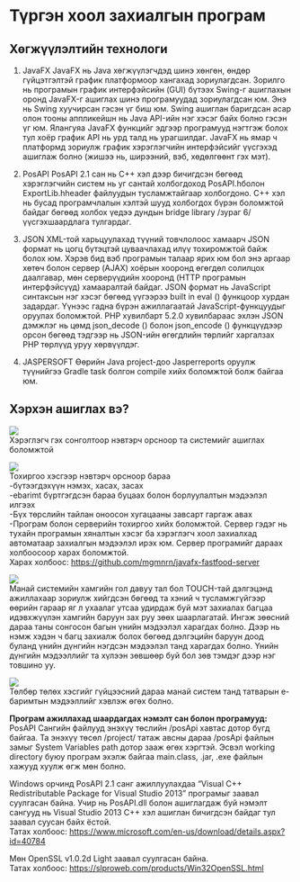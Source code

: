 # Түргэн хоол захиалгын програм

## **Хөгжүүлэлтийн технологи**
1.  JavaFX 
JavaFX нь Java хөгжүүлэгчдэд шинэ хөнгөн, өндөр гүйцэтгэлтэй график платформоор хангахад зориулагдсан. Зорилго нь програмын график интерфэйсийн (GUI) бүтээх Swing-г ашиглахын оронд JavaFX-г ашиглах шинэ програмуудад зориулагдсан юм. Энэ нь Swing хуучирсан гэсэн үг биш юм. Swing ашиглан баригдсан асар олон тооны аппликейшн нь Java API-ийн нэг хэсэг байх болно гэсэн үг юм. Ялангуяа JavaFX функцийг эдгээр програмууд нэгтгэж болох тул хоёр график API нь урд талд нь урагшилдаг. JavaFX нь ямар ч платформд зориулж график хэрэглэгчийн интерфэйсийг үүсгэхэд ашиглаж болно (жишээ нь, ширээний, вэб, хөдөлгөөнт гэх мэт). 

2.  PosAPI
PosAPI 2.1 сан нь C++ хэл дээр бичигдсэн бөгөөд хэрэглэгчийн систем нь уг сантай холбогдоход PosAPI.hболон ExportLib.hheader файлуудын тусламжтайгаар холбогдоно. C++ хэл нь бусад програмчлалын хэлтэй шууд холбогдох бүрэн боломжтой байдаг бөгөөд холбох үедээ дундын bridge library /зураг 6/ үүсгэхшаардлага тулгардаг.


3. JSON
XML-той харьцуулахад түүний товчлолоос хамаарч JSON формат нь цогц бүтэцтэй цуваачлахад илүү тохиромжтой байж болох юм. Хэрэв бид вэб програмын талаар ярих юм бол энэ аргаар хөтөч болон сервер (AJAX) хоёрын хооронд өгөгдөл солилцох даалгавар, мөн серверүүдийн хооронд (HTTP програмын интерфэйсүүд) хамааралтай байдаг. JSON формат нь JavaScript синтаксын нэг хэсэг бөгөөд үүгээрээ built in eval () функцоор хурдан задардаг. Үүнээс гадна бүрэн ажиллагаатай JavaScript-функцуудыг оруулах боломжтой. PHP хувилбарт 5.2.0 хувилбараас эхлэн JSON дэмжлэг нь цөмд json_decode () болон json_encode () функцүүдээр орсон бөгөөд тэдгээр нь JSON-ийн өгөгдлийн төрлийг харгалзах PHP төрлүүд уруу хөрвүүлдэг.

4. JASPERSOFT
Өөрийн Java project-доо Jasperreports оруулж түүнийгээ Gradle task болгон compile хийх боломжтой болж байгаа юм.

## **Хэрхэн ашиглах вэ?**
![](https://user-images.githubusercontent.com/47672783/79004169-c5a54c00-7b86-11ea-8668-1d68678d0bc2.PNG) <br />
Хэрэглэгч гэх сонголтоор нэвтэрч орсноор та системийг ашиглах боломжтой

![](https://user-images.githubusercontent.com/47672783/79004196-d48bfe80-7b86-11ea-8f67-11d1a557eb7d.PNG) <br />
Тохиргоо хэсгээр нэвтэрч орсноор бараа  <br />
  -бүтээгдэхүүн нэмэх, хасах, засах <br />
  -ebarimt бүртгэгдсэн бараа буцаах болон борлуулалтын мэдээлэл илгээх <br />
  -Бүх төрслийн тайлан оноосон хугацааны завсарт гаргаж авах <br />
  -Програм болон серверийн тохиргоо хийх боломжтой. Сервер гэдэг нь тухайн програмын хяналтын хэсэг ба хэрэглэгч хоол захиалхад автоматаар захиалгын мэдээлэл ирэх юм. Сервер програмийг дараах холбоосоор харах боломжтой. <br />
Харах холбоос: https://github.com/mgmnrn/javafx-fastfood-server <br />

![](https://user-images.githubusercontent.com/47672783/79004212-dfdf2a00-7b86-11ea-8d52-f8859aa69c38.PNG) <br />
Манай системийн хамгийн гол давуу тал бол TOUCH-тай дэлгэцэнд ажиллахаар зориулж хийгдсэн бөгөөд та хэний ч тусламжгүйгээр өөрийн гараар яг л ухаалаг утсаа удирдаж буй мэт захиалах багцаа идэвхжүүлэн хамгийн баруун зах руу зөөх шаарлагатай. Ингэж зөөсний дараа таны сонгосон багын үнийн мэдээлэл харагдах болно. Дээр нь нэмж хэдэн ч багц захиалж болох бөгөөд дэлгэцийн баруун доод буланд үнийн дүнгийн нэгдсэн мэдээлэл танд харагдах болно. Үнийн дүнгийн мэдээллийг та хүлээн зөвшөөр буй бол зөв тэмдэг дээр нэг товшино уу.

![](https://user-images.githubusercontent.com/47672783/79004230-e9689200-7b86-11ea-8158-b7fc04277d5f.PNG) <br />
Төлбөр төлөх хэсгийг гүйцээсний дараа манай систем танд татварын е-баримтын мэдээллийг хэвлэж өгөх болно.  <br />

**Програм ажиллахад шаардагдах нэмэлт сан болон програмууд:** <br />
PosAPI Сангийн файлууд энэхүү төслийн /posApi хавтас дотор бүгд байгаа. Та энэхүү төсөл /project/ татаж авсны дараа /posApi файлын замыг System Variables path дотор зааж өгөх хэргтэй. Эсвэл working directory буюу програм эхэлж байгаа main.class, .jar, .exe файлын хажууд хуулж өгж мөн болно. <br />

Windows орчинд PosAPI 2.1 санг ажиллуулахдаа “Visual C++ Redistributable Package for Visual Studio 2013” програмыг заавал суулгасан байна. Учир нь PosAPI.dll болон ашиглагдаж буй нэмэлт сангууд нь Visual Studio 2013 C++ хэл ашиглан бичигдсэн байдаг тул заавал суусан байх ёстой. <br />
Татах холбоос: https://www.microsoft.com/en-us/download/details.aspx?id=40784

Мөн OpenSSL v1.0.2d Light заавал суулгасан байна. <br />
Татах холбоос: https://slproweb.com/products/Win32OpenSSL.html





